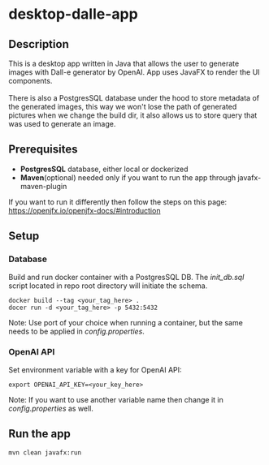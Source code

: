 # desktop-dalle-app

## Description
This is a desktop app written in Java that allows the user to generate images with Dall-e generator by OpenAI.
App uses JavaFX to render the UI components.\
\
There is also a PostgresSQL database under the hood to store metadata of the generated images,
this way we won't lose the path of generated pictures when we change the build dir,
it also allows us to store query that was used to generate an image.

## Prerequisites
- **PostgresSQL** database, either local or dockerized
- **Maven**(optional) needed only if you want to run the app through javafx-maven-plugin

If you want to run it differently then follow the steps on this page: https://openjfx.io/openjfx-docs/#introduction

## Setup

### Database
Build and run docker container with a PostgresSQL DB. 
The _init_db.sql_ script located in repo root directory will initiate the schema.
```shell
docker build --tag <your_tag_here> .
docer run -d <your_tag_here> -p 5432:5432
```
Note: Use port of your choice when running a container, but the same needs to be applied in _config.properties_.


### OpenAI API
Set environment variable with a key for OpenAI API:
```shell
export OPENAI_API_KEY=<your_key_here>
```
Note: If you want to use another variable name then change it in _config.properties_ as well.

## Run the app

```shell
mvn clean javafx:run
```
